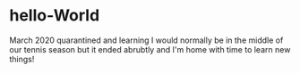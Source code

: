 # hello-World
March 2020 quarantined and learning
I would normally be in the middle of our tennis season but it ended abrubtly and I'm home with time to learn new things!
